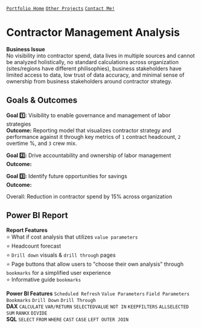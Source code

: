 [`Portfolio Home`](https://github.com/hayley-boll/portfolio/blob/main/README.md) [`Other Projects`](https://github.com/hayley-boll/portfolio/blob/main/README.md#portfolio-projects) [`Contact Me!`](https://github.com/hayley-boll/portfolio/blob/main/README.md#contact)

# Contractor Management Analysis

**Business Issue**  
No visibility into contractor spend, data lives in multiple sources and cannot be analyzed holistically, no standard calculations across organization (sites/regions have different philisophies), business stakeholders have limited access to data, low trust of data accuracy, and minimal sense of ownership from business stakeholders around contractor strategy.

## Goals & Outcomes

**Goal 1️⃣:** Visibility to enable governance and management of labor strategies  
**Outcome:** Reporting model that visualizes contractor strategy and performance against it through key metrics of `1` contract headcount, `2` overtime %, and `3` crew mix.  

**Goal 2️⃣:** Drive accountability and ownership of labor management  
**Outcome:**

**Goal 3️⃣:** Identify future opportunities for savings  
**Outcome:**  

Overall: Reduction in contractor spend by 15% across organization

## Power BI Report
**Report Features**  
⭐ What if cost analysis that utilizes `value parameters`  
⭐ Headcount forecast  
⭐ `Drill down` visuals & `drill through` pages  
⭐ Page buttons that allow users to "choose their own analysis" through `bookmarks` for a simplified user experience  
⭐ Informative guide `bookmarks`

**Power BI Features** `Scheduled Refresh` `Value Parameters` `Field Parameters` `Bookmarks` `Drill Down` `Drill Through`  
**DAX** `CALCULATE` `VAR/RETURN` `SELECTEDVALUE` `NOT IN` `KEEPFILTERS` `ALLSELECTED` `SUM` `RANKX` `DIVIDE`  
**SQL** `SELECT` `FROM` `WHERE` `CAST` `CASE` `LEFT OUTER JOIN`  

    
